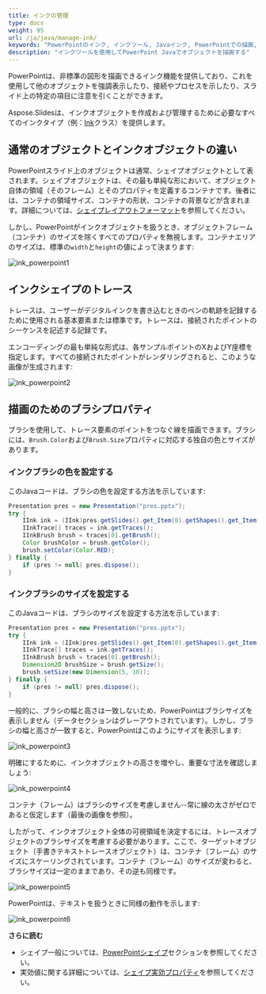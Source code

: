 ```yaml
---
title: インクの管理
type: docs
weight: 95
url: /ja/java/manage-ink/
keywords: "PowerPointのインク, インクツール, Javaインク, PowerPointでの描画, PowerPointプレゼンテーション, Java, Aspose.Slides for Java"
description: "インクツールを使用してPowerPoint Javaでオブジェクトを描画する"
---
```


PowerPointは、非標準の図形を描画できるインク機能を提供しており、これを使用して他のオブジェクトを強調表示したり、接続やプロセスを示したり、スライド上の特定の項目に注意を引くことができます。

Aspose.Slidesは、インクオブジェクトを作成および管理するために必要なすべてのインクタイプ（例：[Ink](https://reference.aspose.com/slides/java/com.aspose.slides/ink/)クラス）を提供します。

## **通常のオブジェクトとインクオブジェクトの違い**

PowerPointスライド上のオブジェクトは通常、シェイプオブジェクトとして表されます。シェイプオブジェクトは、その最も単純な形において、オブジェクト自体の領域（そのフレーム）とそのプロパティを定義するコンテナです。後者には、コンテナの領域サイズ、コンテナの形状、コンテナの背景などが含まれます。詳細については、[シェイプレイアウトフォーマット](https://docs.aspose.com/slides/java/shape-manipulations/#access-layout-formats-for-shape)を参照してください。

しかし、PowerPointがインクオブジェクトを扱うとき、オブジェクトフレーム（コンテナ）のサイズを除くすべてのプロパティを無視します。コンテナエリアのサイズは、標準の`width`と`height`の値によって決まります:

![ink_powerpoint1](ink_powerpoint1.png)

## **インクシェイプのトレース**

トレースは、ユーザーがデジタルインクを書き込むときのペンの軌跡を記録するために使用される基本要素または標準です。トレースは、接続されたポイントのシーケンスを記述する記録です。

エンコーディングの最も単純な形式は、各サンプルポイントのXおよびY座標を指定します。すべての接続されたポイントがレンダリングされると、このような画像が生成されます:

![ink_powerpoint2](ink_powerpoint2.png)

## 描画のためのブラシプロパティ

ブラシを使用して、トレース要素のポイントをつなぐ線を描画できます。ブラシには、`Brush.Color`および`Brush.Size`プロパティに対応する独自の色とサイズがあります。

### **インクブラシの色を設定する**

このJavaコードは、ブラシの色を設定する方法を示しています:

```java
Presentation pres = new Presentation("pres.pptx");
try {
    IInk ink = (IInk)pres.getSlides().get_Item(0).getShapes().get_Item(0);
    IInkTrace[] traces = ink.getTraces();
    IInkBrush brush = traces[0].getBrush();
    Color brushColor = brush.getColor();
    brush.setColor(Color.RED);
} finally {
    if (pres != null) pres.dispose();
}
```

### **インクブラシのサイズを設定する** 

このJavaコードは、ブラシのサイズを設定する方法を示しています:

```java
Presentation pres = new Presentation("pres.pptx");
try {
    IInk ink = (IInk)pres.getSlides().get_Item(0).getShapes().get_Item(0);
    IInkTrace[] traces = ink.getTraces();
    IInkBrush brush = traces[0].getBrush();
    Dimension2D brushSize = brush.getSize();
    brush.setSize(new Dimension(5, 10));
} finally {
    if (pres != null) pres.dispose();
}
```

一般的に、ブラシの幅と高さは一致しないため、PowerPointはブラシサイズを表示しません（データセクションはグレーアウトされています）。しかし、ブラシの幅と高さが一致すると、PowerPointはこのようにサイズを表示します:

![ink_powerpoint3](ink_powerpoint3.png)

明確にするために、インクオブジェクトの高さを増やし、重要な寸法を確認しましょう: 

![ink_powerpoint4](ink_powerpoint4.png)

コンテナ（フレーム）はブラシのサイズを考慮しません--常に線の太さがゼロであると仮定します（最後の画像を参照）。

したがって、インクオブジェクト全体の可視領域を決定するには、トレースオブジェクトのブラシサイズを考慮する必要があります。ここで、ターゲットオブジェクト（手書きテキストトレースオブジェクト）は、コンテナ（フレーム）のサイズにスケーリングされています。コンテナ（フレーム）のサイズが変わると、ブラシサイズは一定のままであり、その逆も同様です。 

![ink_powerpoint5](ink_powerpoint5.png)

PowerPointは、テキストを扱うときに同様の動作を示します:

![ink_powerpoint6](ink_powerpoint6.png)

**さらに読む**

* シェイプ一般については、[PowerPointシェイプ](https://docs.aspose.com/slides/java/powerpoint-shapes/)セクションを参照してください。
* 実効値に関する詳細については、[シェイプ実効プロパティ](https://docs.aspose.com/slides/java/shape-effective-properties/#getting-effective-font-height-value)を参照してください。